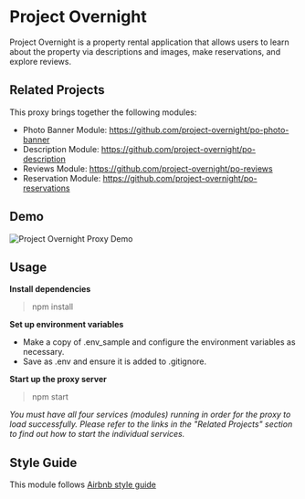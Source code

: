 # Project Overnight

Project Overnight is a property rental application that allows users to learn about the property via descriptions and images, make reservations, and explore reviews.

## Related Projects

This proxy brings together the following modules:
  - Photo Banner Module: https://github.com/project-overnight/po-photo-banner
  - Description Module: https://github.com/project-overnight/po-description
  - Reviews Module: https://github.com/project-overnight/po-reviews
  - Reservation Module: https://github.com/project-overnight/po-reservations

## Demo

![Project Overnight Proxy Demo](demo/demo.gif)

## Usage

**Install dependencies**
> npm install

**Set up environment variables**
- Make a copy of .env_sample and configure the environment variables as necessary.
- Save as .env and ensure it is added to .gitignore.

**Start up the proxy server**
> npm start

*You must have all four services (modules) running in order for the proxy to load successfully. Please refer to the links in the "Related Projects" section to find out how to start the individual services.*

## Style Guide
This module follows [Airbnb style guide](https://github.com/airbnb/javascript)
